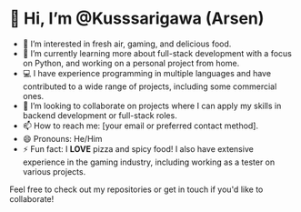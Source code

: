 # 👋 Hi, I’m @Kusssarigawa (Arsen)

- 👀 I’m interested in fresh air, gaming, and delicious food. 
- 🌱 I’m currently learning more about full-stack development with a focus on Python, and working on a personal project from home.
- 💻 I have experience programming in multiple languages and have contributed to a wide range of projects, including some commercial ones.
- 🔄 I’m looking to collaborate on projects where I can apply my skills in backend development or full-stack roles.
- 📫 How to reach me: [your email or preferred contact method].
- 😄 Pronouns: He/Him
- ⚡ Fun fact: I **LOVE** pizza and spicy food! I also have extensive experience in the gaming industry, including working as a tester on various projects.

Feel free to check out my repositories or get in touch if you'd like to collaborate!

